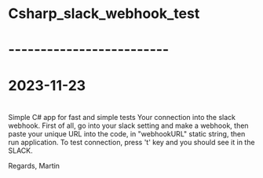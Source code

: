 # Csharp_slack_webhook_test
# -------------------------
# 2023-11-23
#
Simple C# app for fast and simple tests Your connection into the slack webhook.
First of all, go into your slack setting and make a webhook, then paste your unique URL into the code, in "webhookURL" static string, then run application. 
To test connection, press 't' key and you should see it in the SLACK. 

Regards,
Martin


